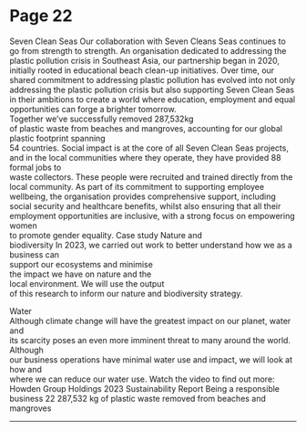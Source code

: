 # Page 22

Seven Clean Seas 
Our collaboration with Seven Cleans Seas continues to 
go from strength to strength. An organisation dedicated 
to addressing the plastic pollution crisis in Southeast 
Asia, our partnership began in 2020, initially rooted in 
educational beach clean-up initiatives. Over time, our 
shared commitment to addressing plastic pollution 
has evolved into not only addressing the plastic 
pollution crisis but also supporting Seven Clean Seas 
in their ambitions to create a world where education, 
employment and equal opportunities can forge a 
brighter tomorrow.  
Together we’ve successfully removed 287,532kg  
of plastic waste from beaches and mangroves, 
accounting for our global plastic footprint spanning  
54 countries.
Social impact is at the core of all Seven Clean Seas 
projects, and in the local communities where they 
operate, they have provided 88 formal jobs to  
waste collectors. 
These people were recruited and trained directly 
from the local community. As part of its commitment 
to supporting employee wellbeing, the organisation 
provides comprehensive support, including social 
security and healthcare benefits, whilst also ensuring 
that all their employment opportunities are inclusive, 
with a strong focus on empowering women  
to promote gender equality.
Case study
Nature and  
biodiversity 
In 2023, we carried out work to better 
understand how we as a business can  
support our ecosystems and minimise  
the impact we have on nature and the  
local environment. We will use the output  
of this research to inform our nature and 
biodiversity strategy.
 
Water  
Although climate change will have the greatest 
impact on our planet, water and  
its scarcity poses an even more imminent 
threat to many around the world. Although  
our business operations have minimal water 
use and impact, we will look at how and  
where we can reduce our water use. 
Watch the video to find out more:
 Howden Group Holdings 2023 Sustainability Report 
Being a responsible business
22
287,532 kg
of plastic waste removed from beaches and mangroves 


---